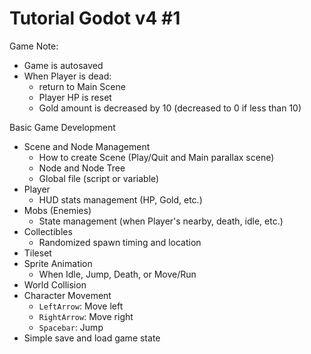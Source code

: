 # Tutorial Godot v4 #1

Game Note:
- Game is autosaved
- When Player is dead:
	- return to Main Scene
	- Player HP is reset
	- Gold amount is decreased by 10 (decreased to 0 if less than 10)

Basic Game Development
- Scene and Node Management
	- How to create Scene (Play/Quit and Main parallax scene)
	- Node and Node Tree
	- Global file (script or variable)
- Player
	- HUD stats management (HP, Gold, etc.)
- Mobs (Enemies)
	- State management (when Player's nearby, death, idle, etc.)
- Collectibles
	- Randomized spawn timing and location
- Tileset
- Sprite Animation
	- When Idle, Jump, Death, or Move/Run
- World Collision
- Character Movement
	- `LeftArrow`: Move left
	- `RightArrow`: Move right
	- `Spacebar`: Jump
- Simple save and load game state
